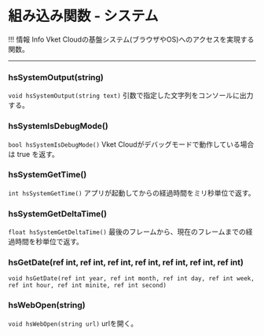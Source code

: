 
# 組み込み関数 - システム

!!! 情報 Info
    Vket Cloudの基盤システム(ブラウザやOS)へのアクセスを実現する関数。

***

### hsSystemOutput(string)
`void hsSystemOutput(string text)`
引数で指定した文字列をコンソールに出力する。

### hsSystemIsDebugMode()
`bool hsSystemIsDebugMode()`
Vket Cloudがデバッグモードで動作している場合は true を返す。

### hsSystemGetTime()
`int hsSystemGetTime()`
アプリが起動してからの経過時間をミリ秒単位で返す。

### hsSystemGetDeltaTime()
`float hsSystemGetDeltaTime()`
最後のフレームから、現在のフレームまでの経過時間を秒単位で返す。

### hsGetDate(ref int, ref int, ref int, ref int, ref int, ref int, ref int)
`void hsGetDate(ref int year, ref int month, ref int day, ref int week, ref int hour, ref int minite, ref int second)`

### hsWebOpen(string)
`void hsWebOpen(string url)`
urlを開く。